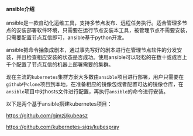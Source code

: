 #### ansible介绍

ansible是一款自动化运维工具，支持多节点发布、远程任务执行。适合管理多节点的安装部署软件环境，只需要在运行节点安装本工具，被管理节点不需要安装，只需要配置节点互信即可，ansible基于python开发。

ansible把命令抽象成剧本，通过事先写好的剧本进行在管理节点软件的分发安装，并且检查相应安装的状态是否成功。使用ansible可以轻松的在数十或成百上千个配置了节点互信的机器上部署需要的集群。

现在主流的`kubernetes`集群方案大多数由`ansible`项目进行部署，用户只需要在`github`中`clone`项目到本地，在准备相应的镜像包或者配置可达的镜像仓库，在`ansible`项目中对hosts文件进行配置，再执行`ansible`的命令进行安装。

以下是两个基于ansible搭建kubernetes项目：

https://github.com/gjmzj/kubeasz

https://github.com/kubernetes-sigs/kubespray